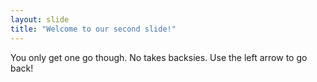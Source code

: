 ```yaml
---
layout: slide
title: "Welcome to our second slide!"
---
```

You only get one go though.  No takes backsies.
Use the left arrow to go back!
